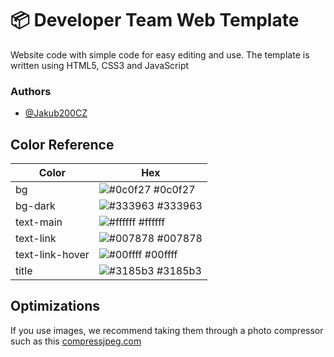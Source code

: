 # 📦 Developer Team Web Template
Website code with simple code for easy editing and use. The template is written using HTML5, CSS3 and JavaScript
### Authors
- [@Jakub200CZ](https://github.com/Jakub200CZ)
## Color Reference

| Color             | Hex                                                                |
| ----------------- | ------------------------------------------------------------------ |
| bg | ![#0c0f27](https://via.placeholder.com/10/#0c0f27?text=+) #0c0f27 |
| bg-dark | ![#333963](https://via.placeholder.com/10/333963?text=+) #333963 |
| text-main | ![#ffffff](https://via.placeholder.com/10/ffffff?text=+) #ffffff |
| text-link | ![#007878](https://via.placeholder.com/10/007878?text=+) #007878 |
| text-link-hover | ![#00ffff](https://via.placeholder.com/10/00ffff?text=+) #00ffff |
| title | ![#3185b3](https://via.placeholder.com/10/3185b3?text=+) #3185b3 |

## Optimizations
If you use images, we recommend taking them through a photo compressor such as this [compressjpeg.com](https://compressjpeg.com/)